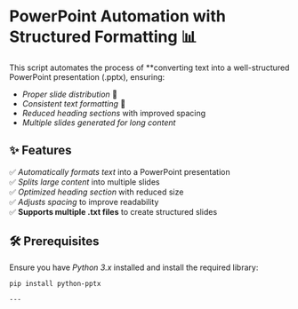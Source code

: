 # PowerPoint Automation with Structured Formatting 📊  

This script automates the process of **converting text into a well-structured PowerPoint presentation (.pptx), ensuring:
- *Proper slide distribution* 📄  
- *Consistent text formatting* 📝  
- *Reduced heading sections* with improved spacing  
- *Multiple slides generated for long content*  

## ✨ Features  
✅ *Automatically formats text* into a PowerPoint presentation  
✅ *Splits large content* into multiple slides  
✅ *Optimized heading section* with reduced size  
✅ *Adjusts spacing* to improve readability  
✅ **Supports multiple .txt files** to create structured slides  

## 🛠 Prerequisites  
Ensure you have *Python 3.x* installed and install the required library:  
```bash
pip install python-pptx

---

